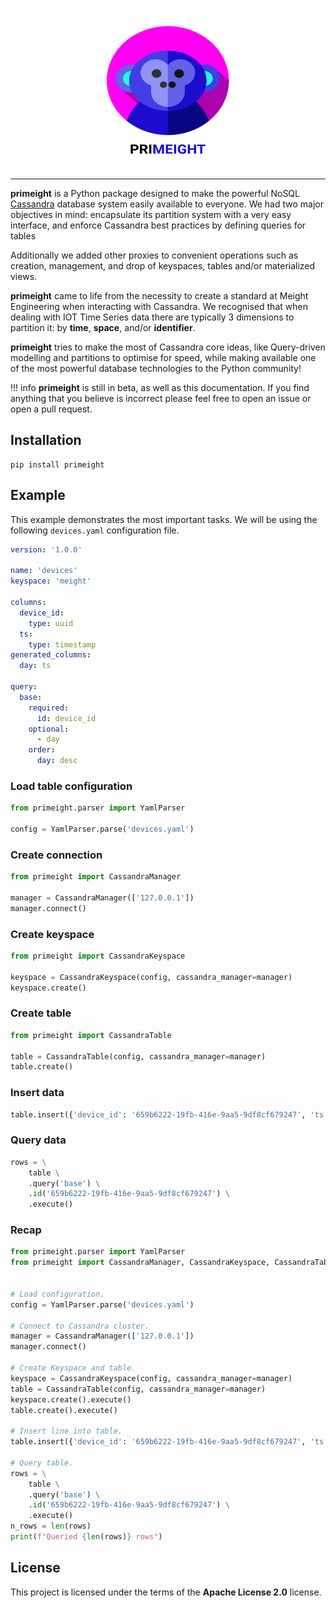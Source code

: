 <p align="center">
    <a href="https://pri.meight.com"><img width=256 height=256 src="https://github.com/wearemeight/primeight/blob/master/docs_src/docs/images/logo-with-name.svg?raw=true" alt="Primeight"></a>
</p>

***

**primeight** is a Python package designed to make the powerful NoSQL [Cassandra](https://cassandra.apache.org/) database system easily available to everyone. 
We had two major objectives in mind: encapsulate its partition system with a very easy interface, and enforce Cassandra best practices by defining queries for tables

Additionally we added other proxies to convenient operations such as creation, management, and drop of keyspaces, tables and/or materialized views.

**primeight** came to life from the necessity to create a standard at Meight Engineering when interacting with Cassandra. 
We recognised that when dealing with IOT Time Series data there are typically 3 dimensions to partition it: by __time__, __space__, and/or __identifier__. 

**primeight** tries to make the most of Cassandra core ideas, like Query-driven modelling and partitions to optimise for speed, 
while making available one of the most powerful database technologies to the Python community!

!!! info
    **primeight** is still in beta, as well as this documentation.
    If you find anything that you believe is incorrect please feel free to open an issue or open a pull request.

## Installation

```
pip install primeight
```

## Example

This example demonstrates the most important tasks.
We will be using the following `devices.yaml` configuration file.

```yaml
version: '1.0.0'

name: 'devices'
keyspace: 'meight'

columns:
  device_id:
    type: uuid
  ts:
    type: timestamp
generated_columns:
  day: ts

query:
  base:
    required:
      id: device_id
    optional:
      - day
    order:
      day: desc
```

### Load table configuration

```python
from primeight.parser import YamlParser

config = YamlParser.parse('devices.yaml')
```

### Create connection

```python
from primeight import CassandraManager

manager = CassandraManager(['127.0.0.1'])
manager.connect()
```

### Create keyspace

```python
from primeight import CassandraKeyspace

keyspace = CassandraKeyspace(config, cassandra_manager=manager)
keyspace.create()
```

### Create table

```python
from primeight import CassandraTable

table = CassandraTable(config, cassandra_manager=manager)
table.create()
```

### Insert data

```python
table.insert({'device_id': '659b6222-19fb-416e-9aa5-9df8cf679247', 'ts': 1592491059984}).execute()
```

### Query data

```python
rows = \
    table \
    .query('base') \
    .id('659b6222-19fb-416e-9aa5-9df8cf679247') \
    .execute()
```

### Recap

```python
from primeight.parser import YamlParser
from primeight import CassandraManager, CassandraKeyspace, CassandraTable


# Load configuration.
config = YamlParser.parse('devices.yaml')

# Connect to Cassandra cluster.
manager = CassandraManager(['127.0.0.1'])
manager.connect()

# Create Keyspace and table.
keyspace = CassandraKeyspace(config, cassandra_manager=manager)
table = CassandraTable(config, cassandra_manager=manager)
keyspace.create().execute()
table.create().execute()

# Insert line into table.
table.insert({'device_id': '659b6222-19fb-416e-9aa5-9df8cf679247', 'ts': 1592491059984}).execute()

# Query table.
rows = \
    table \
    .query('base') \
    .id('659b6222-19fb-416e-9aa5-9df8cf679247') \
    .execute()
n_rows = len(rows)
print(f"Queried {len(rows)} rows")
```

## License

This project is licensed under the terms of the __Apache License 2.0__ license.
